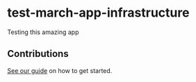 # test-march-app-infrastructure

Testing this amazing app

## Contributions

[See our guide](contributing.md) on how to get started.
